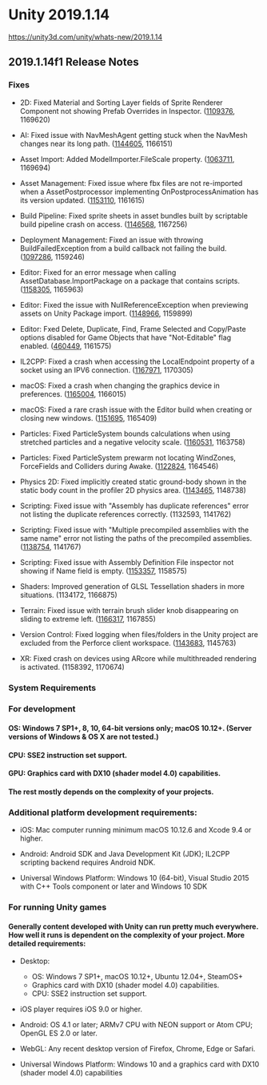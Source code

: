 # Unity 2019.1.14
https://unity3d.com/unity/whats-new/2019.1.14

## 2019.1.14f1 Release Notes


### Fixes
<ul>
<li><p>2D: Fixed Material and Sorting Layer fields of Sprite Renderer Component not showing Prefab Overrides in Inspector. (<a href="https://issuetracker.unity3d.com/issues/material-and-sorting-layer-fields-of-sprite-renderer-component-do-not-show-prefab-overrides-in-inspector">1109376</a>, 1169620)</p></li>
<li><p>AI: Fixed issue with NavMeshAgent getting stuck when the NavMesh changes near its long path. (<a href="https://issuetracker.unity3d.com/issues/navmeshagent-gets-stuck-on-its-path-when-a-navmeshobstacle-with-carving-is-toggled-on-slash-off-nearby">1144605</a>, 1166151)</p></li>
<li><p>Asset Import: Added ModelImporter.FileScale property. (<a href="https://issuetracker.unity3d.com/issues/modelimporter-dot-filescale-no-longer-exists">1063711</a>, 1169694)</p></li>
<li><p>Asset Management: Fixed issue where fbx files are not re-imported when a AssetPostprocessor implementing OnPostprocessAnimation has its version updated. (<a href="https://issuetracker.unity3d.com/issues/asset-postprocessor-doesnt-reimport-fbx-file-with-animations-on-version-change-if-only-onpostprocessanimation-is-used">1153110</a>, 1161615)</p></li>
<li><p>Build Pipeline: Fixed sprite sheets in asset bundles built by scriptable build pipeline crash on access. (<a href="https://issuetracker.unity3d.com/issues/sprite-sheets-in-asset-bundles-built-by-scriptable-build-pipeline-crash-on-access">1146568</a>, 1167256)</p></li>
<li><p>Deployment Management: Fixed an issue with throwing BuildFailedException from a build callback not failing the build. (<a href="https://issuetracker.unity3d.com/issues/build-does-not-fail-when-using-buildfailedexception">1097286</a>, 1159246)</p></li>
<li><p>Editor: Fixed for an error message when calling AssetDatabase.ImportPackage on a package that contains scripts. (<a href="https://issuetracker.unity3d.com/issues/assetdatabase-dot-importpackage-throws-an-error-when-importing-a-unity-package-with-a-script-inside-of-it">1158305</a>, 1165963)</p></li>
<li><p>Editor: Fixed the issue with NullReferenceException when previewing assets on Unity Package import. (<a href="https://issuetracker.unity3d.com/issues/custom-package-preview-window-goes-gray-when-clicking-on-image-files">1148966</a>, 1159899)</p></li>
<li><p>Editor: Fxed Delete, Duplicate, Find, Frame Selected and Copy/Paste options disabled for Game Objects that have "Not-Editable" flag enabled. (<a href="https://issuetracker.unity3d.com/issues/delete-duplicate-find-frame-selected-and-copy-slash-paste-are-not-working-on-gameobjects-which-have-noteditable-flag-enabled">460449</a>, 1161575)</p></li>
<li><p>IL2CPP: Fixed a crash when accessing the LocalEndpoint property of a socket using an IPV6 connection. (<a href="https://issuetracker.unity3d.com/issues/constructor-ipendpoint-ipadress-int-throws-an-exception-when-using-ipv6-tcp-streams-in-il2cpp-builds">1167971</a>, 1170305)</p></li>
<li><p>macOS: Fixed a crash when changing the graphics device in preferences. (<a href="https://issuetracker.unity3d.com/issues/unity-editor-crashes-when-switching-device-to-use-in-preferences-settings">1165004</a>, 1166015)</p></li>
<li><p>macOS: Fixed a rare crash issue with the Editor build when creating or closing new windows. (<a href="https://issuetracker.unity3d.com/issues/mac-os-crash-on-rendereventscontext-removecommandbuffers-when-closing-a-window">1151695</a>, 1165409)</p></li>
<li><p>Particles: Fixed ParticleSystem bounds calculations when using stretched particles and a negative velocity scale. (<a href="https://issuetracker.unity3d.com/issues/cone-shaped-particle-systems-bounds-are-smaller-when-renderer-mode-stretched-billboard-speed-scale-has-negative-value">1160531</a>, 1163758)</p></li>
<li><p>Particles: Fixed ParticleSystem prewarm not locating WindZones, ForceFields and Colliders during Awake. (<a href="https://issuetracker.unity3d.com/issues/wind-zone-effect-is-not-prewarped-on-a-particle-system-after-reopening-the-project">1122824</a>, 1164546)</p></li>
<li><p>Physics 2D: Fixed implicitly created static ground-body shown in the static body count in the profiler 2D physics area. (<a href="https://issuetracker.unity3d.com/issues/profiler-shows-1-static-body-under-physics-2d-when-profiling-an-empty-scene">1143465</a>, 1148738)</p></li>
<li><p>Scripting: Fixed issue with "Assembly has duplicate references" error not listing the duplicate references correctly. (1132593, 1141762)</p></li>
<li><p>Scripting: Fixed issue with "Multiple precompiled assemblies with the same name" error not listing the paths of the precompiled assemblies. (<a href="https://issuetracker.unity3d.com/issues/precompiledassemblyexception-does-not-show-file-paths-in-its-message-when-there-are-few-assemblies-with-the-same-name">1138754</a>, 1141767)</p></li>
<li><p>Scripting: Fixed issue with Assembly Definition File inspector not showing if Name field is empty. (<a href="https://issuetracker.unity3d.com/issues/assembly-definition-breaks-inspector-without-the-ability-to-fix-it-manually-when-its-name-is-set-to-none">1153357</a>, 1158575)</p></li>
<li><p>Shaders: Improved generation of GLSL Tessellation shaders in more situations. (1134172, 1166875)</p></li>
<li><p>Terrain: Fixed issue with terrain brush slider knob disappearing on sliding to extreme left. (<a href="https://issuetracker.unity3d.com/issues/terrain-brush-size-slider-indicator-disappears-when-moving-it-to-the-left-side">1166317</a>, 1167855)</p></li>
<li><p>Version Control: Fixed logging when files/folders in the Unity project are excluded from the Perforce client workspace. (<a href="https://issuetracker.unity3d.com/issues/vcs-console-constantly-prints-warning-if-file-is-excluded-from-workspace">1143683</a>, 1145763)</p></li>
<li><p>XR: Fixed crash on devices using ARcore while multithreaded rendering is activated. (1158392, 1170674)</p></li>
</ul>

### System Requirements

### For development

#### OS: Windows 7 SP1+, 8, 10, 64-bit versions only; macOS 10.12+. (Server versions of Windows & OS X are not tested.)

#### CPU: SSE2 instruction set support.

#### GPU: Graphics card with DX10 (shader model 4.0) capabilities.

#### The rest mostly depends on the complexity of your projects.

### Additional platform development requirements:
<ul>
<li><p>iOS: Mac computer running minimum macOS 10.12.6 and Xcode 9.4 or higher.</p></li>
<li><p>Android: Android SDK and Java Development Kit (JDK); IL2CPP scripting backend requires Android NDK.</p></li>
<li><p>Universal Windows Platform: Windows 10 (64-bit), Visual Studio 2015 with C++ Tools component or later and Windows 10 SDK</p></li>
</ul>

### For running Unity games

#### Generally content developed with Unity can run pretty much everywhere. How well it runs is dependent on the complexity of your project. More detailed requirements:
<ul>
<li><p>Desktop:</p> 
<ul>
<li>OS: Windows 7 SP1+, macOS 10.12+, Ubuntu 12.04+, SteamOS+</li>
<li>Graphics card with DX10 (shader model 4.0) capabilities.</li>
<li>CPU: SSE2 instruction set support.</li>
</ul></li>
<li><p>iOS player requires iOS 9.0 or higher.</p></li>
<li><p>Android: OS 4.1 or later; ARMv7 CPU with NEON support or Atom CPU; OpenGL ES 2.0 or later.</p></li>
<li><p>WebGL: Any recent desktop version of Firefox, Chrome, Edge or Safari.</p></li>
<li><p>Universal Windows Platform: Windows 10 and a graphics card with DX10 (shader model 4.0) capabilities</p></li>
</ul>
